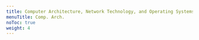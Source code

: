```yaml
---
title: Computer Architecture, Network Technology, and Operating Systems
menuTitle: Comp. Arch.
noToc: true
weight: 4
---
```

